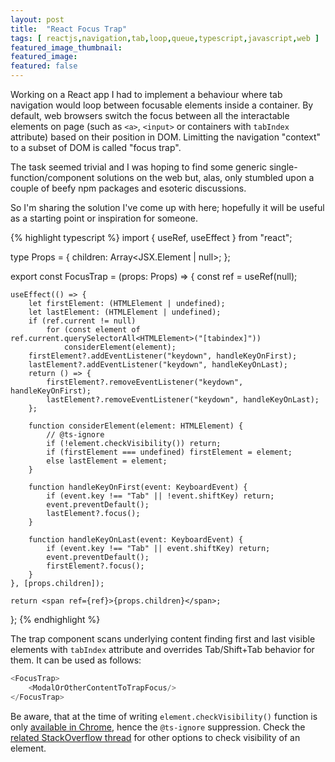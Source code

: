 ```yaml
---
layout: post
title:  "React Focus Trap"
tags: [ reactjs,navigation,tab,loop,queue,typescript,javascript,web ]
featured_image_thumbnail: 
featured_image:
featured: false
---
```


Working on a React app I had to implement a behaviour where tab navigation would loop between focusable elements inside a container. By default, web browsers switch the focus between all the interactable elements on page (such as `<a>`, `<input>` or containers with `tabIndex` attribute) based on their position in DOM. Limitting the navigation "context" to a subset of DOM is called "focus trap".

The task seemed trivial and I was hoping to find some generic single-function/component solutions on the web but, alas, only stumbled upon a couple of beefy npm packages and esoteric discussions.

So I'm sharing the solution I've come up with here; hopefully it will be useful as a starting point or inspiration for someone.

{% highlight typescript %}
import { useRef, useEffect } from "react";

type Props = {
    children: Array<JSX.Element | null>;
};

export const FocusTrap = (props: Props) => {
    const ref = useRef<HTMLSpanElement>(null);

    useEffect(() => {
        let firstElement: (HTMLElement | undefined);
        let lastElement: (HTMLElement | undefined);
        if (ref.current != null)
            for (const element of ref.current.querySelectorAll<HTMLElement>("[tabindex]"))
                considerElement(element);
        firstElement?.addEventListener("keydown", handleKeyOnFirst);
        lastElement?.addEventListener("keydown", handleKeyOnLast);
        return () => {
            firstElement?.removeEventListener("keydown", handleKeyOnFirst);
            lastElement?.removeEventListener("keydown", handleKeyOnLast);
        };

        function considerElement(element: HTMLElement) {
            // @ts-ignore
            if (!element.checkVisibility()) return;
            if (firstElement === undefined) firstElement = element;
            else lastElement = element;
        }

        function handleKeyOnFirst(event: KeyboardEvent) {
            if (event.key !== "Tab" || !event.shiftKey) return;
            event.preventDefault();
            lastElement?.focus();
        }

        function handleKeyOnLast(event: KeyboardEvent) {
            if (event.key !== "Tab" || event.shiftKey) return;
            event.preventDefault();
            firstElement?.focus();
        }
    }, [props.children]);

    return <span ref={ref}>{props.children}</span>;
};
{% endhighlight %}

The trap component scans underlying content finding first and last visible elements with `tabIndex` attribute and overrides Tab/Shift+Tab behavior for them. It can be used as follows:

```ts
<FocusTrap>
    <ModalOrOtherContentToTrapFocus/>
</FocusTrap>
```

Be aware, that at the time of writing `element.checkVisibility()` function is only [available in Chrome](https://bugs.chromium.org/p/chromium/issues/detail?id=1309533), hence the `@ts-ignore` suppression. Check the [related StackOverflow thread](https://stackoverflow.com/questions/19669786) for other options to check visibility of an element.
